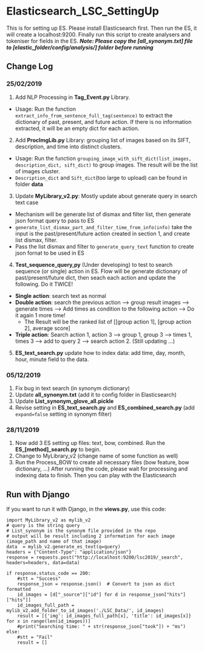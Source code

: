 # Elasticsearch_LSC_SettingUp
This is for setting up ES. Please install Elasticsearch first. Then run the ES, it will create a localhost:9200. Finally run this script to create analysers and tokeniser for fields in the ES.
***Note: Please copy the [all_synonym.txt] file to [elastic_folder/config/analysis/] folder before running***

## Change Log
### 25/02/2019
1. Add NLP Processing in **Tag_Event.py** Library.
- Usage: Run the function ```extract_info_from_sentence_full_tag(sentence)``` to extract the dictionary of past, present, and future action. If there is no information extracted, it will be an empty dict for each action.
2. Add **ProcImgLib.py** Library: grouping list of images based on its SIFT, description, and time into distinct clusters.
- Usage: Run the function ```grouping_image_with_sift_dict(list_images, description_dict, sift_dict)``` to group images. The result will be the list of images cluster.
- ```Description_dict``` and ```Sift_dict```(too large to upload) can be found in folder **data**
3. Update **MyLibrary_v2.py**: Mostly update about generate query in search text case
- Mechanism will be generate list of dismax and filter list, then generate json format query to pass to ES
- ```generate_list_dismax_part_and_filter_time_from_info(info)``` take the input is the past/present/future action created in section 1, and create list dismax, filter.
- Pass the list dismax and filter to ```generate_query_text``` function to create json fornat to be used in ES
4. **Test_sequence_query,py** (Under developing) to test to search sequence (or single) action in ES. Flow will be generate dictionary of past/present/future dict, then seach each action and update the following. Do it TWICE!
- **Single action**: search text as normal
- **Double action**: search the previous action --> group result images --> generate times --> Add times as condition to the following action --> Do it again 1 more time!
	- The Result will be the ranked list of [[group action 1], [group action 2], average score]
- **Triple action**: Search action 1, action 3 --> group 1, group 3 --> times 1, times 3 --> add to query 2 --> search action 2. (Still updating ...)
5. **ES_text_search.py** update how to index data: add time, day, month, hour, minute field to the data.

### 05/12/2019
1. Fix bug in text search (in synonym dictionary)
2. Update **all_synonym.txt** (add it to config folder in Elasticsearch)
3. Update **List_synonym_glove_all.pickle**
4. Revise setting in **ES_text_search.py** and **ES_combined_search.py** (add ```expand=false``` setting in synonym filter)

### 28/11/2019
1. Now add 3 ES setting up files: text, bow, combined. Run the **ES_[method]_search.py** to begin.
2. Change to MyLibrary_v2 (change name of some function as well)
3. Run the Process_BOW to create all necessary files (bow feature, bow dictionary, ...)
After running the code, please wait for processing and indexing data to finish. Then you can play with the Elasticsearch

## Run with Django
If you want to run it with Django, in the **views.py**, use this code:

```
import MyLibrary_v2 as mylib_v2
# query is the string query
# List_synonym is the synonym file provided in the repo
# output will be result including 2 information for each image (image_path and name of that image)
data  = mylib_v2.generate_es_text(q=query)
headers = {"Content-Type": "application/json"}
response = requests.post("http://localhost:9200/lsc2019/_search", headers=headers, data=data)

if response.status_code == 200:
	#stt = "Success"
	response_json = response.json()  # Convert to json as dict formatted
	id_images = [d["_source"]["id"] for d in response_json["hits"]["hits"]]
	id_images_full_path = mylib_v2.add_folder_to_id_images('./LSC_Data/', id_images)
	result = [{'img': id_images_full_path[x], 'title': id_images[x]} for x in range(len(id_images))]
	#print("Searching time: " + str(response_json["took"]) + "ms")
else:
	#stt = "Fail"
	result = []

```
